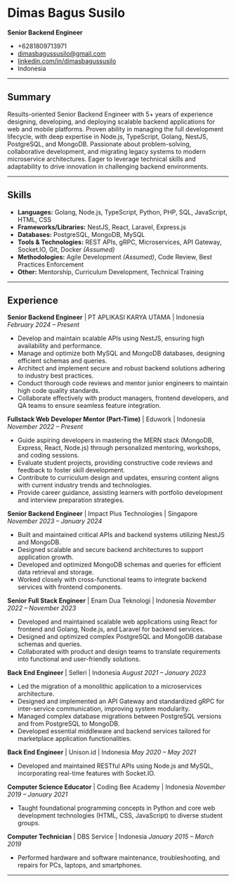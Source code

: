 # Dimas Bagus Susilo
**Senior Backend Engineer**

* +6281809713971
* dimasbagussusilo@gmail.com
* [linkedin.com/in/dimasbagussusilo](https://www.linkedin.com/in/dimasbagussusilo)
* Indonesia

---

## Summary

Results-oriented Senior Backend Engineer with 5+ years of experience designing, developing, and deploying scalable backend applications for web and mobile platforms. Proven ability in managing the full development lifecycle, with deep expertise in Node.js, TypeScript, Golang, NestJS, PostgreSQL, and MongoDB. Passionate about problem-solving, collaborative development, and migrating legacy systems to modern microservice architectures. Eager to leverage technical skills and adaptability to drive innovation in challenging backend environments.

---

## Skills

* **Languages:** Golang, Node.js, TypeScript, Python, PHP, SQL, JavaScript, HTML, CSS
* **Frameworks/Libraries:** NestJS, React, Laravel, Express.js
* **Databases:** PostgreSQL, MongoDB, MySQL
* **Tools & Technologies:** REST APIs, gRPC, Microservices, API Gateway, Socket.IO, Git, Docker *(Assumed)*
* **Methodologies:** Agile Development *(Assumed)*, Code Review, Best Practices Enforcement
* **Other:** Mentorship, Curriculum Development, Technical Training

---

## Experience

**Senior Backend Engineer** | PT APLIKASI KARYA UTAMA | Indonesia
*February 2024 – Present*

* Develop and maintain scalable APIs using NestJS, ensuring high availability and performance.
* Manage and optimize both MySQL and MongoDB databases, designing efficient schemas and queries.
* Architect and implement secure and robust backend solutions adhering to industry best practices.
* Conduct thorough code reviews and mentor junior engineers to maintain high code quality standards.
* Collaborate effectively with product managers, frontend developers, and QA teams to ensure seamless feature integration.

**Fullstack Web Developer Mentor (Part-Time)** | Eduwork | Indonesia
*November 2022 – Present*

* Guide aspiring developers in mastering the MERN stack (MongoDB, Express, React, Node.js) through personalized mentoring, workshops, and coding sessions.
* Evaluate student projects, providing constructive code reviews and feedback to foster skill development.
* Contribute to curriculum design and updates, ensuring content aligns with current industry trends and technologies.
* Provide career guidance, assisting learners with portfolio development and interview preparation strategies.

**Senior Backend Engineer** | Impact Plus Technologies | Singapore
*November 2023 – January 2024*

* Built and maintained critical APIs and backend systems utilizing NestJS and MongoDB.
* Designed scalable and secure backend architectures to support application growth.
* Developed and optimized MongoDB schemas and queries for efficient data retrieval and storage.
* Worked closely with cross-functional teams to integrate backend services with frontend components.

**Senior Full Stack Engineer** | Enam Dua Teknologi | Indonesia
*November 2022 – November 2023*

* Developed and maintained scalable web applications using React for frontend and Golang, Node.js, and Laravel for backend services.
* Designed and optimized complex PostgreSQL and MongoDB database schemas and queries.
* Collaborated with product and design teams to translate requirements into functional and user-friendly solutions.

**Back End Engineer** | Selleri | Indonesia
*August 2021 – January 2023*

* Led the migration of a monolithic application to a microservices architecture.
* Designed and implemented an API Gateway and standardized gRPC for inter-service communication, improving system modularity.
* Managed complex database migrations between PostgreSQL versions and from PostgreSQL to MongoDB.
* Developed essential middleware and backend services tailored for marketplace application functionalities.

**Back End Engineer** | Unison.id | Indonesia
*May 2020 – May 2021*

* Developed and maintained RESTful APIs using Node.js and MySQL, incorporating real-time features with Socket.IO.

**Computer Science Educator** | Coding Bee Academy | Indonesia
*November 2019 – January 2021*

* Taught foundational programming concepts in Python and core web development technologies (HTML, CSS, JavaScript) to diverse student groups.

**Computer Technician** | DBS Service | Indonesia
*January 2015 – March 2019*

* Performed hardware and software maintenance, troubleshooting, and repairs for PCs, laptops, and smartphones.

---
